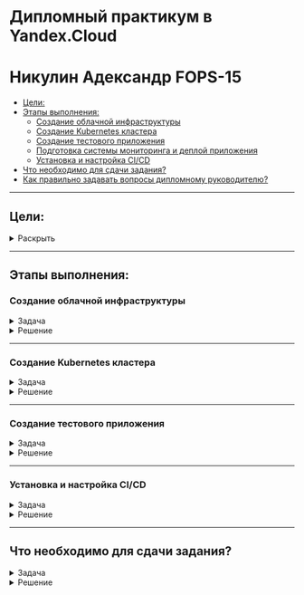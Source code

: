 # Дипломный практикум в Yandex.Cloud
# Никулин Адександр FOPS-15
  * [Цели:](#цели)
  * [Этапы выполнения:](#этапы-выполнения)
     * [Создание облачной инфраструктуры](#создание-облачной-инфраструктуры)
     * [Создание Kubernetes кластера](#создание-kubernetes-кластера)
     * [Создание тестового приложения](#создание-тестового-приложения)
     * [Подготовка cистемы мониторинга и деплой приложения](#подготовка-cистемы-мониторинга-и-деплой-приложения)
     * [Установка и настройка CI/CD](#установка-и-настройка-cicd)
  * [Что необходимо для сдачи задания?](#что-необходимо-для-сдачи-задания)
  * [Как правильно задавать вопросы дипломному руководителю?](#как-правильно-задавать-вопросы-дипломному-руководителю)

---
## Цели:

<details>
  <summary>Раскрыть</summary>

  1. Подготовить облачную инфраструктуру на базе облачного провайдера Яндекс.Облако.
  2. Запустить и сконфигурировать Kubernetes кластер.
  3. Установить и настроить систему мониторинга.
  4. Настроить и автоматизировать сборку тестового приложения с использованием Docker-контейнеров.
  5. Настроить CI для автоматической сборки и тестирования.
  6. Настроить CD для автоматического развёртывания приложения.

</details>

---

## Этапы выполнения:

### Создание облачной инфраструктуры

<details>
  <summary>Задача</summary>

  Для начала необходимо подготовить облачную инфраструктуру в ЯО при помощи [Terraform](https://www.terraform.io/).

  Особенности выполнения:

  - Бюджет купона ограничен, что следует иметь в виду при проектировании инфраструктуры и использовании ресурсов;
  Для облачного k8s используйте региональный мастер(неотказоустойчивый). Для self-hosted k8s минимизируйте ресурсы ВМ и долю ЦПУ. В обоих вариантах используйте прерываемые ВМ для worker nodes.

  Предварительная подготовка к установке и запуску Kubernetes кластера.

  1. Создайте сервисный аккаунт, который будет в дальнейшем использоваться Terraform для работы с инфраструктурой с необходимыми и достаточными правами. Не стоит использовать права суперпользователя
  2. Подготовьте [backend](https://developer.hashicorp.com/terraform/language/backend) для Terraform:  
    а. Рекомендуемый вариант: S3 bucket в созданном ЯО аккаунте(создание бакета через TF)
    б. Альтернативный вариант:  [Terraform Cloud](https://app.terraform.io/)
  3. Создайте конфигурацию Terrafrom, используя созданный бакет ранее как бекенд для хранения стейт файла. Конфигурации Terraform для создания сервисного аккаунта и бакета и основной инфраструктуры следует сохранить в разных папках.
  4. Создайте VPC с подсетями в разных зонах доступности.
  5. Убедитесь, что теперь вы можете выполнить команды `terraform destroy` и `terraform apply` без дополнительных ручных действий.
  6. В случае использования [Terraform Cloud](https://app.terraform.io/) в качестве [backend](https://developer.hashicorp.com/terraform/language/backend) убедитесь, что применение изменений успешно проходит, используя web-интерфейс Terraform cloud.

  Ожидаемые результаты:

  1. Terraform сконфигурирован и создание инфраструктуры посредством Terraform возможно без дополнительных ручных действий, стейт основной конфигурации сохраняется в бакете или Terraform Cloud
  2. Полученная конфигурация инфраструктуры является предварительной, поэтому в ходе дальнейшего выполнения задания возможны изменения.

</details>

<details>
  <summary>Решение</summary>

</details>

---

### Создание Kubernetes кластера

<details>
  <summary>Задача</summary>

  На этом этапе необходимо создать [Kubernetes](https://kubernetes.io/ru/docs/concepts/overview/what-is-kubernetes/) кластер на базе предварительно созданной инфраструктуры.   Требуется обеспечить доступ к ресурсам из Интернета.

  Это можно сделать двумя способами:

  1. Рекомендуемый вариант: самостоятельная установка Kubernetes кластера.  
    а. При помощи Terraform подготовить как минимум 3 виртуальных машины Compute Cloud для создания Kubernetes-кластера. Тип виртуальной машины следует выбрать самостоятельно с учётом требовании к производительности и стоимости. Если в дальнейшем поймете, что необходимо сменить тип инстанса, используйте Terraform для внесения изменений.  
    б. Подготовить [ansible](https://www.ansible.com/) конфигурации, можно воспользоваться, например [Kubespray](https://kubernetes.io/docs/setup/production-environment/tools/kubespray/)  
    в. Задеплоить Kubernetes на подготовленные ранее инстансы, в случае нехватки каких-либо ресурсов вы всегда можете создать их при помощи Terraform.
  2. Альтернативный вариант: воспользуйтесь сервисом [Yandex Managed Service for Kubernetes](https://cloud.yandex.ru/services/managed-kubernetes)  
    а. С помощью terraform resource для [kubernetes](https://registry.terraform.io/providers/yandex-cloud/yandex/latest/docs/resources/kubernetes_cluster) создать **региональный** мастер kubernetes с размещением нод в разных 3 подсетях      
    б. С помощью terraform resource для [kubernetes node group](https://registry.terraform.io/providers/yandex-cloud/yandex/latest/docs/resources/kubernetes_node_group)
    
  Ожидаемый результат:

  1. Работоспособный Kubernetes кластер.
  2. В файле `~/.kube/config` находятся данные для доступа к кластеру.
  3. Команда `kubectl get pods --all-namespaces` отрабатывает без ошибок.
  
</details>

<details>
  <summary>Решение</summary>
  
</details>

---

### Создание тестового приложения

<details>
  <summary>Задача</summary>

  Для перехода к следующему этапу необходимо подготовить тестовое приложение, эмулирующее основное приложение разрабатываемое вашей компанией.

  Способ подготовки:

  1. Рекомендуемый вариант:  
    а. Создайте отдельный git репозиторий с простым nginx конфигом, который будет отдавать статические данные.  
    б. Подготовьте Dockerfile для создания образа приложения.  
  2. Альтернативный вариант:  
    а. Используйте любой другой код, главное, чтобы был самостоятельно создан Dockerfile.

  Ожидаемый результат:

  1. Git репозиторий с тестовым приложением и Dockerfile.
  2. Регистри с собранным docker image. В качестве регистри может быть DockerHub или [Yandex Container Registry](https://cloud.yandex.ru/services/container-registry), созданный также с помощью terraform.

  ---
  ### Подготовка cистемы мониторинга и деплой приложения

  Уже должны быть готовы конфигурации для автоматического создания облачной инфраструктуры и поднятия Kubernetes кластера.  
  Теперь необходимо подготовить конфигурационные файлы для настройки нашего Kubernetes кластера.

  Цель:
  1. Задеплоить в кластер [prometheus](https://prometheus.io/), [grafana](https://grafana.com/), [alertmanager](https://github.com/prometheus/alertmanager), [экспортер](https://github.com/prometheus/node_exporter) основных метрик Kubernetes.
  2. Задеплоить тестовое приложение, например, [nginx](https://www.nginx.com/) сервер отдающий статическую страницу.

  Способ выполнения:
  1. Воспользоваться пакетом [kube-prometheus](https://github.com/prometheus-operator/kube-prometheus), который уже включает в себя [Kubernetes оператор](https://operatorhub.io/) для [grafana](https://grafana.com/), [prometheus](https://prometheus.io/), [alertmanager](https://github.com/prometheus/alertmanager) и [node_exporter](https://github.com/prometheus/node_exporter). Альтернативный вариант - использовать набор helm чартов от [bitnami](https://github.com/bitnami/charts/tree/main/bitnami).

  2. Если на первом этапе вы не воспользовались [Terraform Cloud](https://app.terraform.io/), то задеплойте и настройте в кластере [atlantis](https://www.runatlantis.io/) для отслеживания изменений инфраструктуры. Альтернативный вариант 3 задания: вместо Terraform Cloud или atlantis настройте на автоматический запуск и применение конфигурации terraform из вашего git-репозитория в выбранной вами CI-CD системе при любом комите в main ветку. Предоставьте скриншоты работы пайплайна из CI/CD системы.

  Ожидаемый результат:
  1. Git репозиторий с конфигурационными файлами для настройки Kubernetes.
  2. Http доступ на 80 порту к web интерфейсу grafana.
  3. Дашборды в grafana отображающие состояние Kubernetes кластера.
  4. Http доступ на 80 порту к тестовому приложению.
  
</details>

<details>
  <summary>Решение</summary>
  
</details>

---

### Установка и настройка CI/CD

<details>
  <summary>Задача</summary>

  Осталось настроить ci/cd систему для автоматической сборки docker image и деплоя приложения при изменении кода.

  Цель:

  1. Автоматическая сборка docker образа при коммите в репозиторий с тестовым приложением.
  2. Автоматический деплой нового docker образа.

  Можно использовать [teamcity](https://www.jetbrains.com/ru-ru/teamcity/), [jenkins](https://www.jenkins.io/), [GitLab CI](https://about.gitlab.com/stages-devops-lifecycle/continuous-integration/) или GitHub Actions.

  Ожидаемый результат:

  1. Интерфейс ci/cd сервиса доступен по http.
  2. При любом коммите в репозиторие с тестовым приложением происходит сборка и отправка в регистр Docker образа.
  3. При создании тега (например, v1.0.0) происходит сборка и отправка с соответствующим label в регистри, а также деплой соответствующего Docker образа в кластер Kubernetes.
  
</details>

<details>
  <summary>Решение</summary>
  
</details>

---
## Что необходимо для сдачи задания?

<details>
  <summary>Задача</summary>

  1. Репозиторий с конфигурационными файлами Terraform и готовность продемонстрировать создание всех ресурсов с нуля.
  2. Пример pull request с комментариями созданными atlantis'ом или снимки экрана из Terraform Cloud или вашего CI-CD-terraform pipeline.
  3. Репозиторий с конфигурацией ansible, если был выбран способ создания Kubernetes кластера при помощи ansible.
  4. Репозиторий с Dockerfile тестового приложения и ссылка на собранный docker image.
  5. Репозиторий с конфигурацией Kubernetes кластера.
  6. Ссылка на тестовое приложение и веб интерфейс Grafana с данными доступа.
  7. Все репозитории рекомендуется хранить на одном ресурсе (github, gitlab)
  
</details>

<details>
  <summary>Решение</summary>
  
</details>